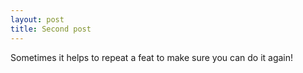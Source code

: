 ```yaml
---
layout: post
title: Second post
---
```


Sometimes it helps to repeat a feat to make sure you can do it again!